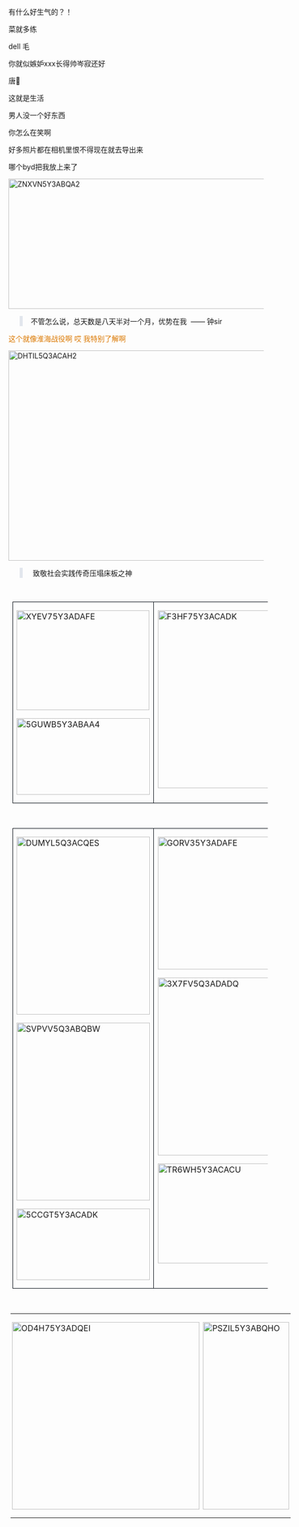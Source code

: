 <p class="MsoNormal">有什么好生气的？！</p><p class="MsoNormal">菜就多练</p><p class="MsoNormal"><span lang="EN-US">dell </span>毛</p><p class="MsoNormal">你就似嫉妒<span lang="EN-US">xxx</span>长得帅岑寂还好</p><p class="MsoNormal">唐<span class="Emoji"><span lang="EN-US">🍬</span></span></p><p class="MsoNormal">这就是生活</p><p class="MsoNormal">男人没一个好东西</p><p class="MsoNormal">你怎么在笑啊</p><p class="MsoNormal">好多照片都在相机里恨不得现在就去导出来</p><p class="MsoNormal">哪个<span class="SpellE"><span lang="EN-US">byd</span></span>把我放上来了</p><p class="MsoNormal"><span lang="EN-US" style="mso-no-proof:yes"><!--[if gte vml 1]><v:shape
 id="Picture_x0020_320" o:spid="_x0000_i1410" type="#_x0000_t75" alt="ZNXVN5Y3ABQA2"
 style='width:415.15pt;height:192.75pt;visibility:visible;mso-wrap-style:square'>
 <v:imagedata src="汤逊湖北路1号回忆录.files/image628.png" o:title="ZNXVN5Y3ABQA2"/>
</v:shape><![endif]-->
<?if !vml?><img alt="ZNXVN5Y3ABQA2" border="0" height="257" src="汤逊湖北路1号回忆录.files/image629.jpg" v:shapes="Picture_x0020_320" width="554"/>
<?endif?>
</span></p><div style="mso-element:para-border-div;border:none;border-left:solid #E2E6ED 4.5pt;
padding:0cm 0cm 0cm 12.0pt;margin-left:16.5pt;margin-right:0cm">
<p class="Blockquote" style="margin-left:0cm">不管怎么说，总天数是八天半对一个月，优势在我<span lang="EN-US"><span style="mso-spacerun:yes">  </span>—— </span>钟<span lang="EN-US">sir</span></p>
</div><p class="MsoNormal"><span style="color:#DB7800">这个就像淮海战役啊 哎 我特别了解啊</span></p><p class="MsoNormal"><span lang="EN-US" style="mso-no-proof:yes"><!--[if gte vml 1]><v:shape
 id="Picture_x0020_321" o:spid="_x0000_i1409" type="#_x0000_t75" alt="DHTIL5Q3ACAH2"
 style='width:415.15pt;height:311.25pt;visibility:visible;mso-wrap-style:square'>
 <v:imagedata src="汤逊湖北路1号回忆录.files/image630.jpg" o:title="DHTIL5Q3ACAH2"/>
</v:shape><![endif]-->
<?if !vml?><img alt="DHTIL5Q3ACAH2" border="0" height="415" src="汤逊湖北路1号回忆录.files/image631.jpg" v:shapes="Picture_x0020_321" width="554"/>
<?endif?>
</span></p><div style="mso-element:para-border-div;border:none;border-left:solid #E2E6ED 4.5pt;
padding:0cm 0cm 0cm 12.0pt;margin-left:16.5pt;margin-right:0cm">
<p class="Blockquote" style="margin-left:0cm"><span lang="EN-US"><span style="mso-spacerun:yes"> </span></span>致敬社会实践传奇压塌床板之神</p>
</div><p class="Seperate"><span lang="EN-US">
<o:p> </o:p>
</span></p><table border="1" cellpadding="0" cellspacing="0" class="MsoTableGrid" style="margin-left:6.0pt;border-collapse:collapse;mso-table-layout-alt:fixed;
 border:none;mso-border-alt:solid #080F17 .75pt;mso-yfti-tbllook:1184;
 mso-padding-alt:0cm 5.4pt 0cm 5.4pt" width="554">
<tr style="mso-yfti-irow:0;mso-yfti-firstrow:yes;mso-yfti-lastrow:yes">
<td style="width:207.75pt;border:solid #080F17 1.0pt;
  mso-border-alt:solid #080F17 .75pt;padding:0cm 5.4pt 0cm 5.4pt" valign="top" width="277">
<p class="MsoNormal"><span lang="EN-US" style="mso-no-proof:yes"><!--[if gte vml 1]><v:shape
   id="Picture_x0020_322" o:spid="_x0000_i1408" type="#_x0000_t75" alt="XYEV75Y3ADAFE"
   style='width:196.5pt;height:147.4pt;visibility:visible;mso-wrap-style:square'>
   <v:imagedata src="汤逊湖北路1号回忆录.files/image632.jpg" o:title="XYEV75Y3ADAFE"/>
  </v:shape><![endif]-->
<?if !vml?><img alt="XYEV75Y3ADAFE" border="0" height="197" src="汤逊湖北路1号回忆录.files/image633.jpg" v:shapes="Picture_x0020_322" width="262"/>
<?endif?>
</span></p>
<p class="MsoNormal"><span lang="EN-US" style="mso-no-proof:yes"><!--[if gte vml 1]><v:shape
   id="Picture_x0020_323" o:spid="_x0000_i1407" type="#_x0000_t75" alt="5GUWB5Y3ABAA4"
   style='width:196.9pt;height:112.9pt;visibility:visible;mso-wrap-style:square'>
   <v:imagedata src="汤逊湖北路1号回忆录.files/image634.png" o:title="5GUWB5Y3ABAA4"/>
  </v:shape><![endif]-->
<?if !vml?><img alt="5GUWB5Y3ABAA4" border="0" height="151" src="汤逊湖北路1号回忆录.files/image635.gif" v:shapes="Picture_x0020_323" width="263"/>
<?endif?>
</span></p>
</td>
<td style="width:207.75pt;border:solid #080F17 1.0pt;
  border-left:none;mso-border-left-alt:solid #080F17 .75pt;mso-border-alt:solid #080F17 .75pt;
  padding:0cm 5.4pt 0cm 5.4pt" valign="top" width="277">
<p class="MsoNormal"><span lang="EN-US" style="mso-no-proof:yes"><!--[if gte vml 1]><v:shape
   id="Picture_x0020_324" o:spid="_x0000_i1406" type="#_x0000_t75" alt="F3HF75Y3ACADK"
   style='width:197.25pt;height:262.9pt;visibility:visible;mso-wrap-style:square'>
   <v:imagedata src="汤逊湖北路1号回忆录.files/image636.jpg" o:title="F3HF75Y3ACADK"/>
  </v:shape><![endif]-->
<?if !vml?><img alt="F3HF75Y3ACADK" border="0" height="351" src="汤逊湖北路1号回忆录.files/image637.jpg" v:shapes="Picture_x0020_324" width="263"/>
<?endif?>
</span></p>
</td>
</tr>
</table><p class="Seperate"><span lang="EN-US">
<o:p> </o:p>
</span></p><table border="1" cellpadding="0" cellspacing="0" class="MsoTableGrid" style="margin-left:6.0pt;border-collapse:collapse;mso-table-layout-alt:fixed;
 border:none;mso-border-alt:solid #080F17 .75pt;mso-yfti-tbllook:1184;
 mso-padding-alt:0cm 5.4pt 0cm 5.4pt" width="554">
<tr style="mso-yfti-irow:0;mso-yfti-firstrow:yes;mso-yfti-lastrow:yes">
<td style="width:207.75pt;border:solid #080F17 1.0pt;
  mso-border-alt:solid #080F17 .75pt;padding:0cm 5.4pt 0cm 5.4pt" valign="top" width="277">
<p class="MsoNormal"><span lang="EN-US" style="mso-no-proof:yes"><!--[if gte vml 1]><v:shape
   id="Picture_x0020_325" o:spid="_x0000_i1405" type="#_x0000_t75" alt="DUMYL5Q3ACQES"
   style='width:197.25pt;height:263.25pt;visibility:visible;mso-wrap-style:square'>
   <v:imagedata src="汤逊湖北路1号回忆录.files/image638.jpg" o:title="DUMYL5Q3ACQES"/>
  </v:shape><![endif]-->
<?if !vml?><img alt="DUMYL5Q3ACQES" border="0" height="351" src="汤逊湖北路1号回忆录.files/image639.jpg" v:shapes="Picture_x0020_325" width="263"/>
<?endif?>
</span></p>
<p class="MsoNormal"><span lang="EN-US" style="mso-no-proof:yes"><!--[if gte vml 1]><v:shape
   id="Picture_x0020_326" o:spid="_x0000_i1404" type="#_x0000_t75" alt="SVPVV5Q3ABQBW"
   style='width:197.25pt;height:263.25pt;visibility:visible;mso-wrap-style:square'>
   <v:imagedata src="汤逊湖北路1号回忆录.files/image640.jpg" o:title="SVPVV5Q3ABQBW"/>
  </v:shape><![endif]-->
<?if !vml?><img alt="SVPVV5Q3ABQBW" border="0" height="351" src="汤逊湖北路1号回忆录.files/image641.jpg" v:shapes="Picture_x0020_326" width="263"/>
<?endif?>
</span></p>
<p class="MsoNormal"><span lang="EN-US" style="mso-no-proof:yes"><!--[if gte vml 1]><v:shape
   id="Picture_x0020_327" o:spid="_x0000_i1403" type="#_x0000_t75" alt="5CCGT5Y3ACADK"
   style='width:196.9pt;height:105.75pt;visibility:visible;mso-wrap-style:square'>
   <v:imagedata src="汤逊湖北路1号回忆录.files/image642.jpg" o:title="5CCGT5Y3ACADK"/>
  </v:shape><![endif]-->
<?if !vml?><img alt="5CCGT5Y3ACADK" border="0" height="141" src="汤逊湖北路1号回忆录.files/image643.jpg" v:shapes="Picture_x0020_327" width="263"/>
<?endif?>
</span></p>
</td>
<td style="width:207.75pt;border:solid #080F17 1.0pt;
  border-left:none;mso-border-left-alt:solid #080F17 .75pt;mso-border-alt:solid #080F17 .75pt;
  padding:0cm 5.4pt 0cm 5.4pt" valign="top" width="277">
<p class="MsoNormal"><span lang="EN-US" style="mso-no-proof:yes"><!--[if gte vml 1]><v:shape
   id="Picture_x0020_328" o:spid="_x0000_i1402" type="#_x0000_t75" alt="GORV35Y3ADAFE"
   style='width:196.15pt;height:196.15pt;visibility:visible;mso-wrap-style:square'>
   <v:imagedata src="汤逊湖北路1号回忆录.files/image644.jpg" o:title="GORV35Y3ADAFE"/>
  </v:shape><![endif]-->
<?if !vml?><img alt="GORV35Y3ADAFE" border="0" height="262" src="汤逊湖北路1号回忆录.files/image645.jpg" v:shapes="Picture_x0020_328" width="262"/>
<?endif?>
</span></p>
<p class="MsoNormal"><span lang="EN-US" style="mso-no-proof:yes"><!--[if gte vml 1]><v:shape
   id="Picture_x0020_329" o:spid="_x0000_i1401" type="#_x0000_t75" alt="3X7FV5Q3ADADQ"
   style='width:197.25pt;height:263.25pt;visibility:visible;mso-wrap-style:square'>
   <v:imagedata src="汤逊湖北路1号回忆录.files/image646.jpg" o:title="3X7FV5Q3ADADQ"/>
  </v:shape><![endif]-->
<?if !vml?><img alt="3X7FV5Q3ADADQ" border="0" height="351" src="汤逊湖北路1号回忆录.files/image647.jpg" v:shapes="Picture_x0020_329" width="263"/>
<?endif?>
</span></p>
<p class="MsoNormal"><span lang="EN-US" style="mso-no-proof:yes"><!--[if gte vml 1]><v:shape
   id="Picture_x0020_330" o:spid="_x0000_i1400" type="#_x0000_t75" alt="TR6WH5Y3ACACU"
   style='width:196.9pt;height:147.4pt;visibility:visible;mso-wrap-style:square'>
   <v:imagedata src="汤逊湖北路1号回忆录.files/image648.png" o:title="TR6WH5Y3ACACU"/>
  </v:shape><![endif]-->
<?if !vml?><img alt="TR6WH5Y3ACACU" border="0" height="197" src="汤逊湖北路1号回忆录.files/image649.gif" v:shapes="Picture_x0020_330" width="263"/>
<?endif?>
</span></p>
</td>
</tr>
</table><p class="Seperate"><span lang="EN-US">
<o:p> </o:p>
</span></p><table border="0" cellpadding="0" cellspacing="0" class="MsoNormalTable" style="width:415.0pt;margin-left:2.7pt;border-collapse:collapse;mso-padding-alt:
 0cm 2.7pt 0cm 2.7pt" width="553">
<tr style="mso-yfti-irow:0;mso-yfti-firstrow:yes;mso-yfti-lastrow:yes">
<td style="width:282.5pt;padding:0cm 2.7pt 0cm 2.7pt" valign="top" width="377">
<p class="MsoNormal"><span lang="EN-US" style="mso-no-proof:yes"><!--[if gte vml 1]><v:shape
   id="Picture_x0020_331" o:spid="_x0000_i1399" type="#_x0000_t75" alt="OD4H75Y3ADQEI"
   style='width:277.15pt;height:277.15pt;visibility:visible;mso-wrap-style:square'>
   <v:imagedata src="汤逊湖北路1号回忆录.files/image650.gif" o:title="OD4H75Y3ADQEI"/>
  </v:shape><![endif]-->
<?if !vml?><img alt="OD4H75Y3ADQEI" border="0" height="370" src="汤逊湖北路1号回忆录.files/image650.gif" v:shapes="Picture_x0020_331" width="370"/>
<?endif?>
</span></p>
</td>
<td style="width:132.5pt;padding:0cm 2.7pt 0cm 2.7pt" valign="top" width="177">
<p class="MsoNormal"><span lang="EN-US" style="mso-no-proof:yes"><!--[if gte vml 1]><v:shape
   id="Picture_x0020_332" o:spid="_x0000_i1398" type="#_x0000_t75" alt="PSZIL5Y3ABQHO"
   style='width:127.15pt;height:277.5pt;visibility:visible;mso-wrap-style:square'>
   <v:imagedata src="汤逊湖北路1号回忆录.files/image651.png" o:title="PSZIL5Y3ABQHO"/>
  </v:shape><![endif]-->
<?if !vml?><img alt="PSZIL5Y3ABQHO" border="0" height="370" src="汤逊湖北路1号回忆录.files/image652.gif" v:shapes="Picture_x0020_332" width="170"/>
<?endif?>
</span></p>
</td>
</tr>
</table><p class="MsoNormal"><span lang="EN-US">
<o:p> </o:p>
</span></p>